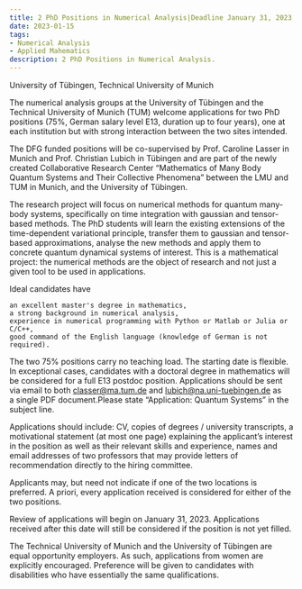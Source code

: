 ```yaml
---
title: 2 PhD Positions in Numerical Analysis|Deadline January 31, 2023
date: 2023-01-15
tags:
- Numerical Analysis
- Applied Mahematics
description: 2 PhD Positions in Numerical Analysis.
---
```


University of Tübingen, Technical University of Munich

The numerical analysis groups at the University of Tübingen and the Technical University of Munich (TUM) welcome applications for two PhD positions (75%, German salary level E13, duration up to four years), one at each institution but with strong interaction between the two sites intended.

The DFG funded positions will be co-supervised by Prof. Caroline Lasser in Munich and Prof. Christian Lubich in Tübingen and are part of the newly created Collaborative Research Center “Mathematics of Many Body Quantum Systems and Their Collective Phenomena” between the LMU and TUM in Munich, and the University of Tübingen. 

The research project will focus on numerical methods for quantum many-body systems, specifically on time integration with gaussian and tensor-based methods. The PhD students will learn the existing extensions of the time-dependent variational principle, transfer them to gaussian and tensor-based approximations, analyse the new methods and apply them to concrete quantum dynamical systems of interest. This is a mathematical project: the numerical methods are the object of research and not just a given tool to be used in applications.

Ideal candidates have

    an excellent master's degree in mathematics,
    a strong background in numerical analysis,
    experience in numerical programming with Python or Matlab or Julia or C/C++,
    good command of the English language (knowledge of German is not required).

The two 75% positions carry no teaching load. The starting date is flexible. In exceptional cases, candidates with a doctoral degree in mathematics will be considered for a full E13 postdoc position.
Applications should be sent via email to both classer@ma.tum.de and lubich@na.uni-tuebingen.de as a single PDF document.Please state “Application: Quantum Systems” in the subject line.

Applications should include: CV, copies of degrees / university transcripts, a motivational statement (at most one page) explaining the applicant’s interest in the position as well as their relevant skills and experience, names and email addresses of two professors that may provide letters of recommendation directly to the hiring committee. 

Applicants may, but need not indicate if one of the two locations is preferred. A priori, every application received is considered for either of the two positions.

Review of applications will begin on January 31, 2023. Applications received after this date will still be considered if the position is not yet filled.

The Technical University of Munich and the University of Tübingen are equal opportunity employers. As such, applications from women are explicitly encouraged. Preference will be given to candidates with disabilities who have essentially the same qualifications.
